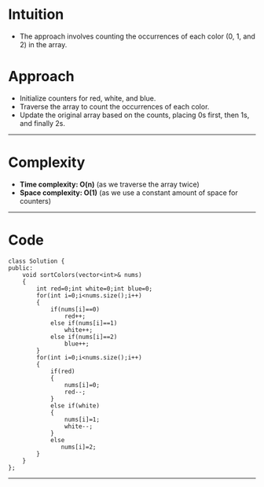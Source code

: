 

# Intuition
<!-- Describe your first thoughts on how to solve this problem. -->
- The approach involves counting the occurrences of each color (0, 1, and 2) in the array.



# Approach
<!-- Describe your approach to solving the problem. -->
- Initialize counters for red, white, and blue.
- Traverse the array to count the occurrences of each color.
- Update the original array based on the counts, placing 0s first, then 1s, and finally 2s.

---

# Complexity

- **Time complexity: O(n)** (as we traverse the array twice)
- **Space complexity: O(1)** (as we use a constant amount of space for counters)

---
# Code
```
class Solution {
public:
    void sortColors(vector<int>& nums) 
    {
        int red=0;int white=0;int blue=0;
        for(int i=0;i<nums.size();i++)
        {
            if(nums[i]==0)
                red++;
            else if(nums[i]==1)
                white++;
            else if(nums[i]==2)
                blue++;
        }
        for(int i=0;i<nums.size();i++)
        {
            if(red)
            {
                nums[i]=0;
                red--;
            }
            else if(white)
            {
                nums[i]=1;
                white--;
            }
            else
               nums[i]=2;
        }
    }
};
```
---
